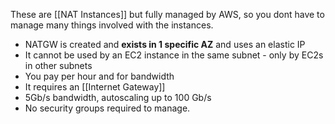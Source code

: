 These are [[NAT Instances]] but fully managed by AWS, so you dont have to manage many things involved with the instances.

- NATGW is created and **exists in 1 specific AZ** and uses an elastic IP
- It cannot be used by an EC2 instance in the same subnet - only by EC2s in other subnets
- You pay per hour and for bandwidth
- It requires an [[Internet Gateway]]
- 5Gb/s bandwidth, autoscaling up to 100 Gb/s
- No security groups required to manage.